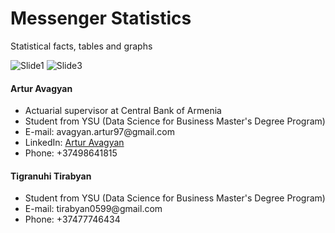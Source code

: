 # Messenger Statistics
Statistical facts, tables and graphs

![Slide1](https://user-images.githubusercontent.com/58246780/103152555-8b2a2080-47a2-11eb-8f49-4c49f04ef4e4.JPG)
![Slide3](https://user-images.githubusercontent.com/58246780/103152558-8cf3e400-47a2-11eb-837a-8e86ce748d7d.JPG)


<h4 align=\"left\">Artur Avagyan</h4>
    <ul>
    <li>Actuarial supervisor at Central Bank of Armenia</li>
    <li>Student from YSU (Data Science for Business Master's Degree Program)</li>
    <li>E-mail:   avagyan.artur97@gmail.com</li>
    <li>LinkedIn: <a href="https://www.linkedin.com/in/artur-avagyan-0a16311b3">Artur Avagyan</a></li>
    <li>Phone:    +37498641815</li>
    </ul>

<h4 align=\"left\">Tigranuhi Tirabyan</h4>
    <ul>
    <li>Student from YSU (Data Science for Business Master's Degree Program)</li>
    <li>E-mail: tirabyan0599@gmail.com</li>
    <li>Phone:  +37477746434</li>
    </ul>
